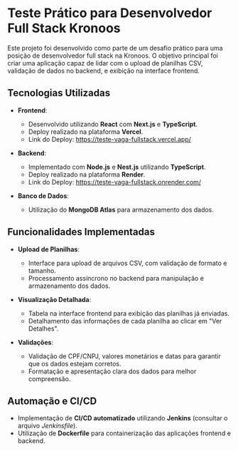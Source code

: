 # Teste Prático para Desenvolvedor Full Stack Kronoos

Este projeto foi desenvolvido como parte de um desafio prático para uma posição de desenvolvedor full stack na Kronoos. O objetivo principal foi criar uma aplicação capaz de lidar com o upload de planilhas CSV, validação de dados no backend, e exibição na interface frontend.

## Tecnologias Utilizadas

- **Frontend**:
  - Desenvolvido utilizando **React** com **Next.js** e **TypeScript**.
  - Deploy realizado na plataforma **Vercel**.
  - Link do Deploy: https://teste-vaga-fullstack.vercel.app/

- **Backend**:
  - Implementado com **Node.js** e **Nest.js** utilizando **TypeScript**.
  - Deploy realizado na plataforma **Render**.
  - Link do Deploy: https://teste-vaga-fullstack.onrender.com/

- **Banco de Dados**:
  - Utilização do **MongoDB Atlas** para armazenamento dos dados.

## Funcionalidades Implementadas

- **Upload de Planilhas**:
  - Interface para upload de arquivos CSV, com validação de formato e tamanho.
  - Processamento assíncrono no backend para manipulação e armazenamento dos dados.

- **Visualização Detalhada**:
  - Tabela na interface frontend para exibição das planilhas já enviadas.
  - Detalhamento das informações de cada planilha ao clicar em "Ver Detalhes".

- **Validações**:
  - Validação de CPF/CNPJ, valores monetários e datas para garantir que os dados estejam corretos.
  - Formatação e apresentação clara dos dados para melhor compreensão.

## Automação e CI/CD

- Implementação de **CI/CD automatizado** utilizando **Jenkins** (consultar o arquivo *Jenkinsfile*).
- Utilização de **Dockerfile** para containerização das aplicações frontend e backend.
